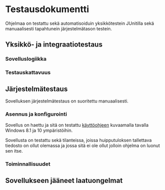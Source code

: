 # Testausdokumentti

Ohjelmaa on testattu sekä automatisoiduin yksikkötestein JUnitilla sekä manuaalisesti tapahtunein järjestelmätason testein.

## Yksikkö- ja integraatiotestaus

### Sovelluslogiikka


### Testauskattavuus


## Järjestelmätestaus

Sovelluksen järjestelmätestaus on suoritettu manuaalisesti.

### Asennus ja konfigurointi

Sovellus on haettu ja sitä on testattu [käyttöohjeen](https://github.com/magael/otm-harjoitustyo/blob/master/dokumentaatio/kayttoohje.md) kuvaamalla tavalla Windows 8.1 ja 10 ympäristöihin.

Sovellusta on testattu sekä tilanteissa, joissa huipputuloksen tallettava tiedosto on ollut olemassa ja jossa sitä ei ole ollut jolloin ohjelma on luonut sen itse.

### Toiminnallisuudet


## Sovellukseen jääneet laatuongelmat
